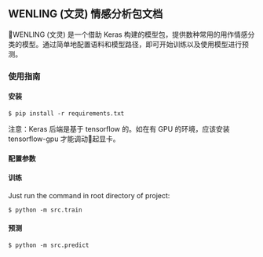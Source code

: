 ## WENLING (文灵) 情感分析包文档

WENLING (文灵) 是一个借助 Keras 构建的模型包，提供数种常用的用作情感分类的模型。通过简单地配置语料和模型路径，即可开始训练以及使用模型进行预测。

### 使用指南

#### 安装
```angular2html
$ pip install -r requirements.txt
```
注意：Keras 后端是基于 tensorflow 的。如在有 GPU 的环境，应该安装 tensorflow-gpu 才能调动起显卡。

#### 配置参数



#### 训练
Just run the command in root directory of project:
```
$ python -m src.train
```

#### 预测
```angular2html
$ python -m src.predict
```


